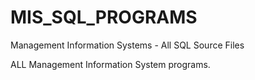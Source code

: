 # MIS_SQL_PROGRAMS
 Management Information Systems - All SQL Source Files

ALL Management Information System programs.
